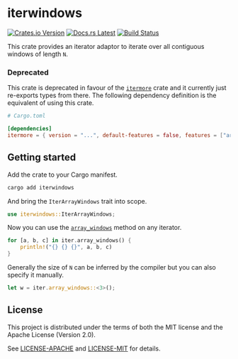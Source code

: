 <!-- Generated by cargo-onedoc. DO NOT EDIT. -->

# iterwindows

[![Crates.io Version](https://badgers.space/crates/version/iterwindows)](https://crates.io/crates/iterwindows)
[![Docs.rs Latest](https://badgers.space/badge/docs.rs/latest/blue)](https://docs.rs/iterwindows)
[![Build Status](https://badgers.space/github/checks/rossmacarthur/itermore?label=build)](https://github.com/rossmacarthur/itermore/actions/workflows/build.yaml)

This crate provides an iterator adaptor to iterate over all contiguous
windows of length `N`.

### Deprecated

This crate is deprecated in favour of the [`itermore`] crate and it
currently just re-exports types from there. The following dependency
definition is the equivalent of using this crate.

```toml
# Cargo.toml

[dependencies]
itermore = { version = "...", default-features = false, features = ["array_windows"] }
```

## Getting started

Add the crate to your Cargo manifest.

```sh
cargo add iterwindows
```

And bring the `IterArrayWindows` trait into scope.

```rust
use iterwindows::IterArrayWindows;
```

Now you can use the [`array_windows`] method on any iterator.

```rust
for [a, b, c] in iter.array_windows() {
    println!("{} {} {}", a, b, c)
}
```

Generally the size of `N` can be inferred by the compiler but you can also
specify it manually.

```rust
let w = iter.array_windows::<3>();
```

[`itermore`]: https://crates.io/crates/itermore
[`array_windows`]: IterArrayWindows::array_windows

## License

This project is distributed under the terms of both the MIT license and the Apache License (Version 2.0).

See [LICENSE-APACHE](LICENSE-APACHE) and [LICENSE-MIT](LICENSE-MIT) for details.
